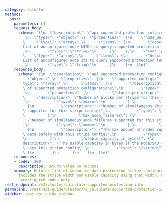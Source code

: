```yaml
---
category: /cluster
methods:
  post:
    parameters: []
    request_body:
      schema: "{\n  \"description\": \"api_supported_protection_info_request_v2\"\
        ,\n  \"type\": \"object\",\n  \"properties\": {\n    \"node_uuids\": {\n \
        \     \"type\": \"array\",\n      \"items\": {\n        \"description\": \"\
        List of unconfigured node UUIDs to query supported protection levels and capacities\"\
        ,\n        \"type\": \"string\"\n      }\n    },\n    \"node_ips\": {\n  \
        \    \"type\": \"array\",\n      \"items\": {\n        \"description\": \"\
        List of unconfigured node IPs to query supported protection levels and capacities\"\
        ,\n        \"type\": \"string\"\n      }\n    }\n  }\n}"
    response_body:
      schema: "{\n  \"description\": \"api_supported_protection_configs\",\n  \"type\"\
        : \"object\",\n  \"properties\": {\n    \"supported_configs\": {\n      \"\
        type\": \"array\",\n      \"items\": {\n        \"description\": \"Vector\
        \ of supported protection configurations\",\n        \"type\": \"object\"\
        ,\n        \"properties\": {\n          \"blocks_per_stripe\": {\n       \
        \     \"description\": \"Number of blocks per stripe for this stripe config\"\
        ,\n            \"type\": \"number\"\n          },\n          \"max_drive_failures\"\
        : {\n            \"description\": \"Number of simultaneous drive failures\
        \ supported for this stripe config\",\n            \"type\": \"number\"\n\
        \          },\n          \"max_node_failures\": {\n            \"description\"\
        : \"Number of simultaneous node failures supported for this stripe config\"\
        ,\n            \"type\": \"number\"\n          },\n          \"max_cluster_node_count\"\
        : {\n            \"description\": \"The max amount of nodes supported to guarantee\
        \ data safety with this stripe config\",\n            \"type\": \"number\"\
        \n          },\n          \"usable_capacity_in_bytes\": {\n            \"\
        description\": \"The usable capacity in bytes if the node/SKU configuration\
        \ uses this stripe config\",\n            \"type\": \"string\"\n         \
        \ }\n        }\n      }\n    }\n  }\n}"
    responses:
    - code: '200'
      description: Return value on success
    summary: Returns list of supported data protection stripe configuration(s). This
      includes the stripe width and usable capacity using that width. For use with
      unconfigured nodes only.
rest_endpoint: /v3/cluster/calculate-supported-protection-info
permalink: /rest-api-guide/cluster/v3_calculate-supported-protection-info.html
sidebar: rest_api_guide_sidebar
---
```

